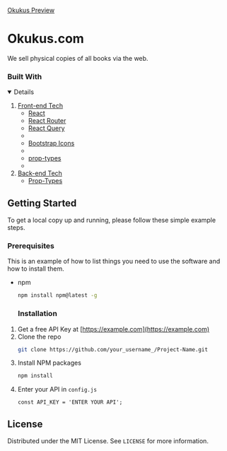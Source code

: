 [Okukus Preview](https://okukus.netlify.app)

# Okukus.com

We sell physical copies of all books via the web.

### Built With

<details open="open">
  <ol>
    <li>
      <a href="#about-the-project">Front-end Tech</a>
      <ul>
        <li><a href="#built-with">React</a></li>
        <li><a href="https://reactrouter.com">React Router</a></li>
         <li><a href="https://react-query.tanstack.com">React Query</a><li>        
        <li><a href="https://icons.getbootstrap.com">Bootstrap Icons</a><li>    
        <li><a href="https://www.npmjs.com/package/prop-types">prop-types</a><li>    
      </ul>
    </li>
    <li>
      <a href="#getting-started">Back-end Tech</a>
      <ul>
      <li><a href="php.net">Prop-Types</a></li>
      </ul>
    </li>
   
  </ol>
</details>

<!-- GETTING STARTED -->

## Getting Started

<!--Please follow the instructions below to set up this project locally. -->

To get a local copy up and running, please follow these simple example steps.

<!-- LICENSE -->

### Prerequisites

This is an example of how to list things you need to use the software and how to install them.
* npm
  ```sh
  npm install npm@latest -g
  ```

  ### Installation

1. Get a free API Key at [https://example.com](https://example.com)
2. Clone the repo
   ```sh
   git clone https://github.com/your_username_/Project-Name.git
   ```
3. Install NPM packages
   ```sh
   npm install
   ```
4. Enter your API in `config.js`
   ```JS
   const API_KEY = 'ENTER YOUR API';
   ```


## License

Distributed under the MIT License. See `LICENSE` for more information.
